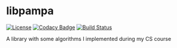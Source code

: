 # libpampa

[![License](https://img.shields.io/badge/license-Apache%202.0-informational.svg)](https://www.apache.org/licenses/LICENSE-2.0)
[![Codacy Badge](https://api.codacy.com/project/badge/Grade/6058e46317cd4c7cbadb33dc4e3d3283)](https://www.codacy.com?utm_source=github.com&amp;utm_medium=referral&amp;utm_content=oAGoulart/libpampa&amp;utm_campaign=Badge_Grade)
[![Build Status](https://dev.azure.com/agoulart/libpampa/_apis/build/status/oAGoulart.libpampa?branchName=master)](https://dev.azure.com/agoulart/libpampa/_build/latest?definitionId=1&branchName=master)

A library with some algorithms I implemented during my CS course
